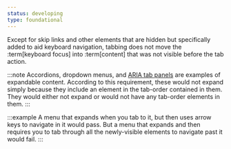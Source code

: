 ```yaml
---
status: developing
type: foundational
---
```


Except for skip links and other elements that are hidden but specifically added to aid keyboard navigation, tabbing does not move the :term[keyboard focus] into :term[content] that was not visible before the tab action.

:::note
Accordions, dropdown menus, and [ARIA tab panels](https://www.w3.org/WAI/ARIA/apg/patterns/tabs/) are examples of expandable content. According to this requirement, these would not expand simply because they include an element in the tab-order contained in them. They would either not expand or would not have any tab-order elements in them.
:::

:::example
A menu that expands when you tab to it, but then uses arrow keys to navigate in it would pass. But a menu that expands and then requires you to tab through all the newly-visible elements to navigate past it would fail.
:::
